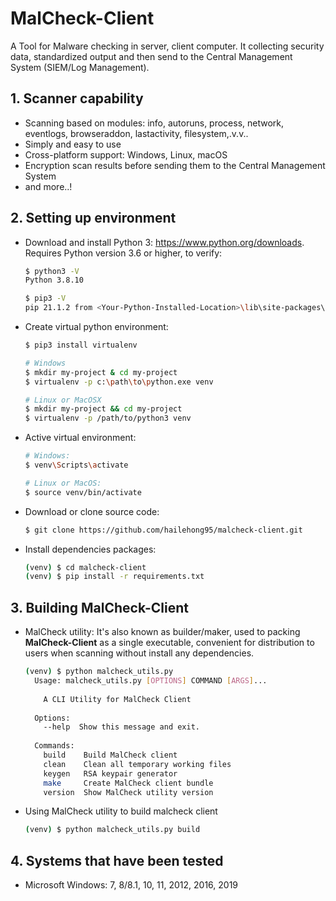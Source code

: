 # MalCheck-Client

A Tool for Malware checking in server, client computer. It collecting security data, standardized output and then send
to the Central Management System (SIEM/Log Management).

## 1. Scanner capability

- Scanning based on modules: info, autoruns, process, network, eventlogs, browseraddon, lastactivity, filesystem,.v.v..
- Simply and easy to use
- Cross-platform support: Windows, Linux, macOS
- Encryption scan results before sending them to the Central Management System
- and more..!

## 2. Setting up environment

- Download and install Python 3: https://www.python.org/downloads. Requires Python version 3.6 or higher, to verify:

  ```bash
  $ python3 -V
  Python 3.8.10

  $ pip3 -V
  pip 21.1.2 from <Your-Python-Installed-Location>\lib\site-packages\pip (python 3.8)
  ```

- Create virtual python environment:

  ```bash
  $ pip3 install virtualenv

  # Windows
  $ mkdir my-project & cd my-project
  $ virtualenv -p c:\path\to\python.exe venv

  # Linux or MacOSX
  $ mkdir my-project && cd my-project
  $ virtualenv -p /path/to/python3 venv
  ```

- Active virtual environment:

  ```bash
  # Windows:
  $ venv\Scripts\activate

  # Linux or MacOS:
  $ source venv/bin/activate
  ```

- Download or clone source code:

  ```bash
  $ git clone https://github.com/hailehong95/malcheck-client.git
  ```

- Install dependencies packages:

  ```bash
  (venv) $ cd malcheck-client
  (venv) $ pip install -r requirements.txt
  ```

## 3. Building MalCheck-Client

- MalCheck utility: It's also known as builder/maker, used to packing **MalCheck-Client** as a single executable,
  convenient for distribution to users when scanning without install any dependencies.

  ```bash
  (venv) $ python malcheck_utils.py
    Usage: malcheck_utils.py [OPTIONS] COMMAND [ARGS]...
    
      A CLI Utility for MalCheck Client
    
    Options:
      --help  Show this message and exit.
    
    Commands:
      build    Build MalCheck client
      clean    Clean all temporary working files
      keygen   RSA keypair generator
      make     Create MalCheck client bundle
      version  Show MalCheck utility version
  ```

- Using MalCheck utility to build malcheck client

  ```bash
  (venv) $ python malcheck_utils.py build
  ```

## 4. Systems that have been tested

- Microsoft Windows: 7, 8/8.1, 10, 11, 2012, 2016, 2019
